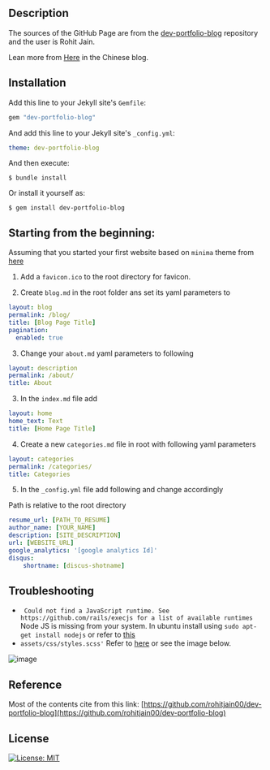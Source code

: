 ## Description
The sources of the GitHub Page are from the [dev-portfolio-blog](https://github.com/rohitjain00/dev-portfolio-blog) repository and the user is Rohit Jain.

Lean more from [Here](https://blog.csdn.net/qq_43328313/article/details/124066785) in the Chinese blog.

## Installation
Add this line to your Jekyll site's `Gemfile`:

```ruby
gem "dev-portfolio-blog"
```

And add this line to your Jekyll site's `_config.yml`:

```yaml
theme: dev-portfolio-blog
```

And then execute:

    $ bundle install

Or install it yourself as:

    $ gem install dev-portfolio-blog

## Starting from the beginning:

Assuming that you started your first website based on `minima` theme from [here](https://jekyllrb.com/docs/)

1. Add a `favicon.ico` to the root directory for favicon.

2. Create `blog.md` in the root folder ans set its yaml parameters to

```yaml
layout: blog
permalink: /blog/
title: [Blog Page Title]
pagination:
  enabled: true
```

3. Change your `about.md` yaml parameters to following

```yaml
layout: description
permalink: /about/
title: About
```

3. In the `index.md` file add

```yaml
layout: home
home_text: Text
title: [Home Page Title]
```

4. Create a new `categories.md` file in root with following yaml parameters
```yaml
layout: categories
permalink: /categories/
title: Categories
```

5. In the `_config.yml` file add following and change accordingly

Path is relative to the root directory
```yaml
resume_url: [PATH_TO_RESUME]
author_name: [YOUR_NAME]
description: [SITE_DESCRIPTION]
url: [WEBSITE_URL]
google_analytics: '[google analytics Id]'
disqus:
    shortname: [discus-shotname]
```

## Troubleshooting

- ` Could not find a JavaScript runtime. See https://github.com/rails/execjs for a list of available runtimes`
   Node JS is missing from your system. In ubuntu install using `sudo apt-get install nodejs` or refer to [this](https://stackoverflow.com/questions/9202324/execjs-could-not-find-a-javascript-runtime-but-execjs-and-therubyracer-are-in)
- `assets/css/styles.scss'`
 Refer to [here](https://github.com/rohitjain00/dev-portfolio-blog/issues/44) or see the image below.

![image](https://user-images.githubusercontent.com/45477220/162579147-601ec4e7-77fb-49e6-b6b7-97bf144e02a1.png)


## Reference

Most of the contents cite from this link: [https://github.com/rohitjain00/dev-portfolio-blog](https://github.com/rohitjain00/dev-portfolio-blog)


## License
[![License: MIT](https://img.shields.io/badge/License-MIT-yellow.svg)](https://opensource.org/licenses/MIT)

